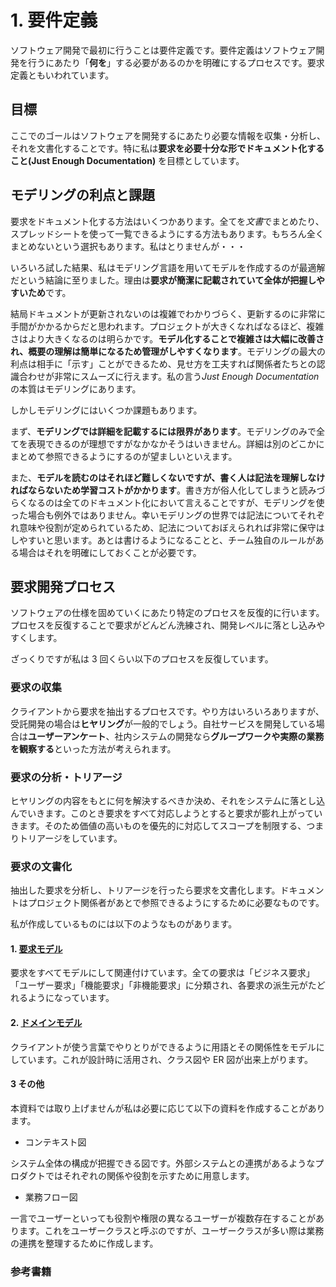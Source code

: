 # 1. 要件定義

ソフトウェア開発で最初に行うことは要件定義です。要件定義はソフトウェア開発を行うにあたり「**何を**」する必要があるのかを明確にするプロセスです。要求定義ともいわれています。

## 目標

ここでのゴールはソフトウェアを開発するにあたり必要な情報を収集・分析し、それを文書化することです。特に私は**要求を必要十分な形でドキュメント化すること(Just Enough Documentation)** を目標としています。

## モデリングの利点と課題

要求をドキュメント化する方法はいくつかあります。全てを*文書*でまとめたり、スプレッドシートを使って一覧できるようにする方法もあります。もちろん全くまとめないという選択もあります。私はとりませんが・・・

いろいろ試した結果、私はモデリング言語を用いてモデルを作成するのが最適解だという結論に至りました。理由は**要求が簡潔に記載されていて全体が把握しやすいため**です。

結局ドキュメントが更新されないのは複雑でわかりづらく、更新するのに非常に手間がかかるからだと思われます。プロジェクトが大きくなればなるほど、複雑さはより大きくなるのは明らかです。**モデル化することで複雑さは大幅に改善され、概要の理解は簡単になるため管理がしやすくなります**。モデリングの最大の利点は相手に「示す」ことができるため、見せ方を工夫すれば関係者たちとの認識合わせが非常にスムーズに行えます。私の言う*Just Enough Documentation*の本質はモデリングにあります。

しかしモデリングにはいくつか課題もあります。

まず、**モデリングでは詳細を記載するには限界があります**。モデリングのみで全てを表現できるのが理想ですがなかなかそうはいきません。詳細は別のどこかにまとめて参照できるようにするのが望ましいといえます。

また、**モデルを読むのはそれほど難しくないですが、書く人は記法を理解しなければならないため学習コストがかかります**。書き方が俗人化してしまうと読みづらくなるのは全てのドキュメント化において言えることですが、モデリングを使った場合も例外ではありません。幸いモデリングの世界では記法についてそれぞれ意味や役割が定められているため、記法についておぼえられれば非常に保守はしやすいと思います。あとは書けるようになることと、チーム独自のルールがある場合はそれを明確にしておくことが必要です。

## 要求開発プロセス

ソフトウェアの仕様を固めていくにあたり特定のプロセスを反復的に行います。プロセスを反復することで要求がどんどん洗練され、開発レベルに落とし込みやすくします。

ざっくりですが私は 3 回くらい以下のプロセスを反復しています。

### 要求の収集

クライアントから要求を抽出するプロセスです。やり方はいろいろありますが、受託開発の場合は**ヒヤリング**が一般的でしょう。自社サービスを開発している場合は**ユーザーアンケート**、社内システムの開発なら**グループワークや実際の業務を観察する**といった方法が考えられます。

### 要求の分析・トリアージ

ヒヤリングの内容をもとに何を解決するべきか決め、それをシステムに落とし込んでいきます。このとき要求をすべて対応しようとすると要求が膨れ上がっていきます。そのため価値の高いものを優先的に対応してスコープを制限する、つまりトリアージをしています。

### 要求の文書化

抽出した要求を分析し、トリアージを行ったら要求を文書化します。ドキュメントはプロジェクト関係者があとで参照できるようにするために必要なものです。

私が作成しているものには以下のようなものがあります。

#### 1. [要求モデル](./1-1_business-analysis.md)

要求をすべてモデルにして関連付けています。全ての要求は「ビジネス要求」「ユーザー要求」「機能要求」「非機能要求」に分類され、各要求の派生元がたどれるようになっています。

#### 2. [ドメインモデル](./1-2_domain-modeling.md)

クライアントが使う言葉でやりとりができるように用語とその関係性をモデルにしています。これが設計時に活用され、クラス図や ER 図が出来上がります。

#### 3 その他

本資料では取り上げませんが私は必要に応じて以下の資料を作成することがあります。

- コンテキスト図

システム全体の構成が把握できる図です。外部システムとの連携があるようなプロダクトではそれぞれの関係や役割を示すために用意します。

- 業務フロー図

一言でユーザーといっても役割や権限の異なるユーザーが複数存在することがあります。これをユーザークラスと呼ぶのですが、ユーザークラスが多い際は業務の連携を整理するために作成します。

### 参考書籍
